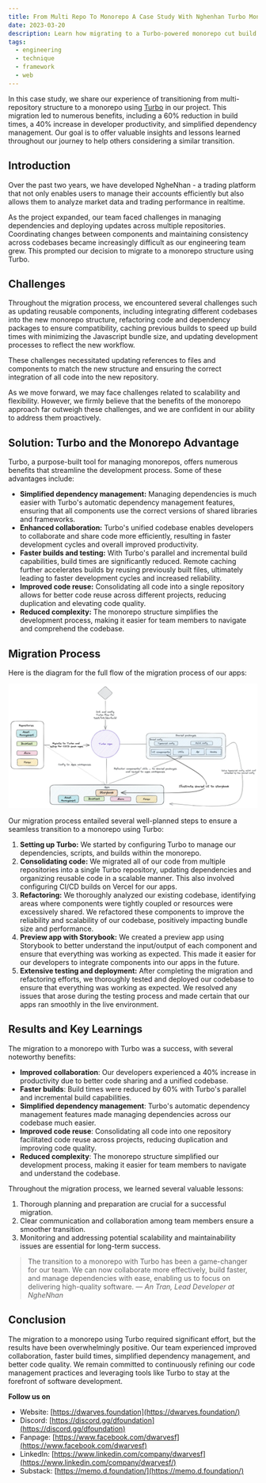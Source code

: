 ```yaml
---
title: From Multi Repo To Monorepo A Case Study With Nghenhan Turbo Monorepo
date: 2023-03-20
description: Learn how migrating to a Turbo-powered monorepo cut build times by 60%, boosted developer productivity by 40%, and simplified dependency management in a real trading platform case study.
tags:
  - engineering
  - technique
  - framework
  - web
---
```


In this case study, we share our experience of transitioning from multi-repository structure to a monorepo using [Turbo](https://radar.d.foundation/Turborepo-0dd18b38468c4859a8beaae7bf6c511c) in our project. This migration led to numerous benefits, including a 60% reduction in build times, a 40% increase in developer productivity, and simplified dependency management. Our goal is to offer valuable insights and lessons learned throughout our journey to help others considering a similar transition.

## Introduction

Over the past two years, we have developed NgheNhan - a trading platform that not only enables users to manage their accounts efficiently but also allows them to analyze market data and trading performance in realtime.

As the project expanded, our team faced challenges in managing dependencies and deploying updates across multiple repositories. Coordinating changes between components and maintaining consistency across codebases became increasingly difficult as our engineering team grew. This prompted our decision to migrate to a monorepo structure using Turbo.

## Challenges

Throughout the migration process, we encountered several challenges such as updating reusable components, including integrating different codebases into the new monorepo structure, refactoring code and dependency packages to ensure compatibility, caching previous builds to speed up build times with minimizing the Javascript bundle size, and updating development processes to reflect the new workflow.

These challenges necessitated updating references to files and components to match the new structure and ensuring the correct integration of all code into the new repository.

As we move forward, we may face challenges related to scalability and flexibility. However, we firmly believe that the benefits of the monorepo approach far outweigh these challenges, and we are confident in our ability to address them proactively.

## Solution: Turbo and the Monorepo Advantage

Turbo, a purpose-built tool for managing monorepos, offers numerous benefits that streamline the development process. Some of these advantages include:

- **Simplified dependency management:** Managing dependencies is much easier with Turbo's automatic dependency management features, ensuring that all components use the correct versions of shared libraries and frameworks.
- **Enhanced collaboration:** Turbo's unified codebase enables developers to collaborate and share code more efficiently, resulting in faster development cycles and overall improved productivity.
- **Faster builds and testing:** With Turbo's parallel and incremental build capabilities, build times are significantly reduced. Remote caching further accelerates builds by reusing previously built files, ultimately leading to faster development cycles and increased reliability.
- **Improved code reuse:** Consolidating all code into a single repository allows for better code reuse across different projects, reducing duplication and elevating code quality.
- **Reduced complexity:** The monorepo structure simplifies the development process, making it easier for team members to navigate and comprehend the codebase.

## Migration Process

Here is the diagram for the full flow of the migration process of our apps:

![](assets/from-multi-repo-to-monorepo-a-case-study-with-nghenhan-turbo-monorepo_8dc9116f98bf7a170ec249c0e63ad699_md5.webp)

Our migration process entailed several well-planned steps to ensure a seamless transition to a monorepo using Turbo:

1. **Setting up Turbo:** We started by configuring Turbo to manage our dependencies, scripts, and builds within the monorepo.
1. **Consolidating code:** We migrated all of our code from multiple repositories into a single Turbo repository, updating dependencies and organizing reusable code in a scalable manner. This also involved configuring CI/CD builds on Vercel for our apps.
1. **Refactoring:** We thoroughly analyzed our existing codebase, identifying areas where components were tightly coupled or resources were excessively shared. We refactored these components to improve the reliability and scalability of our codebase, positively impacting bundle size and performance.
1. **Preview app with Storybook:** We created a preview app using Storybook to better understand the input/output of each component and ensure that everything was working as expected. This made it easier for our developers to integrate components into our apps in the future.
1. **Extensive testing and deployment:** After completing the migration and refactoring efforts, we thoroughly tested and deployed our codebase to ensure that everything was working as expected. We resolved any issues that arose during the testing process and made certain that our apps ran smoothly in the live environment.

## Results and Key Learnings

The migration to a monorepo with Turbo was a success, with several noteworthy benefits:

- **Improved collaboration**: Our developers experienced a 40% increase in productivity due to better code sharing and a unified codebase.
- **Faster builds**: Build times were reduced by 60% with Turbo's parallel and incremental build capabilities.
- **Simplified dependency management**: Turbo's automatic dependency management features made managing dependencies across our codebase much easier.
- **Improved code reuse**: Consolidating all code into one repository facilitated code reuse across projects, reducing duplication and improving code quality.
- **Reduced complexity**: The monorepo structure simplified our development process, making it easier for team members to navigate and understand the codebase.

Throughout the migration process, we learned several valuable lessons:

1. Thorough planning and preparation are crucial for a successful migration.
2. Clear communication and collaboration among team members ensure a smoother transition.
3. Monitoring and addressing potential scalability and maintainability issues are essential for long-term success.

> The transition to a monorepo with Turbo has been a game-changer for our team. We can now collaborate more effectively, build faster, and manage dependencies with ease, enabling us to focus on delivering high-quality software. — _An Tran, Lead Developer at NgheNhan_

## Conclusion

The migration to a monorepo using Turbo required significant effort, but the results have been overwhelmingly positive. Our team experienced improved collaboration, faster build times, simplified dependency management, and better code quality. We remain committed to continuously refining our code management practices and leveraging tools like Turbo to stay at the forefront of software development.

**Follow us on**

- Website: [https://dwarves.foundation](https://dwarves.foundation/)
- Discord: [https://discord.gg/dfoundation](https://discord.gg/dfoundation)
- Fanpage: [https://www.facebook.com/dwarvesf](https://www.facebook.com/dwarvesf)
- LinkedIn: [https://www.linkedin.com/company/dwarvesf](https://www.linkedin.com/company/dwarvesf/)
- Substack: [https://memo.d.foundation/](https://memo.d.foundation/)
